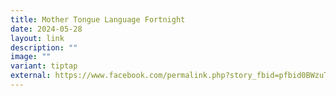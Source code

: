 ```yaml
---
title: Mother Tongue Language Fortnight
date: 2024-05-28
layout: link
description: ""
image: ""
variant: tiptap
external: https://www.facebook.com/permalink.php?story_fbid=pfbid0BWzuTKCBJMmaDC2kjGUFgYjMoKio5gicunCGD9BkWBdxoUMkTmBwxx5AgskNhT75l&id=100063501596910
---
```

